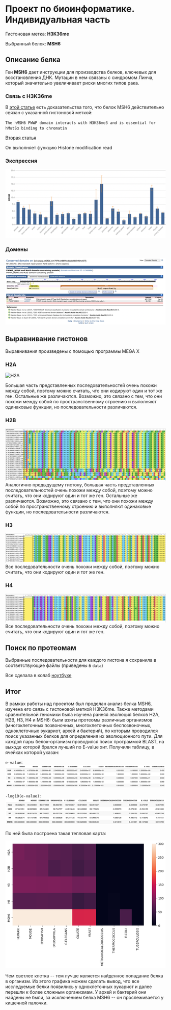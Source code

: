 # Проект по биоинформатике. Индивидуальная часть

Гистоновая метка: **H3K36me**

Выбранный белок: **MSH6**

## Описание белка

Ген **MSH6** дает инструкции для производства белков, ключевых для восстановления ДНК. Мутации в нем связаны с синдромом Линча, который значительно увеличивает риски многих типов рака.

### Связь с H3K36me

В [этой статье](https://www.ncbi.nlm.nih.gov/pmc/articles/PMC3641580/) есть доказательства того, что белок MSH6 действительно связан с указанной гистоновой меткой: 

`
The hMSH6 PWWP domain interacts with H3K36me3 and is essential for hMutSα binding to chromatin
`

[Вторая статья](https://www.sciencedirect.com/science/article/pii/S0021925822005439)

Он выполняет функцию Histone modification read

### Экспрессия

![pic](data/expression.png)

### Домены

![pic](data/domens.png)

## Выравнивание гистонов

Выравнивания произведены с помощью программы MEGA X

### H2A
![H2A](data/H2A.png)

Большая часть представленных последовательностей очень похожи между собой, поэтому можно считать, что они кодируют один и тот же ген. Остальные же различаются. Возможно, это связано с тем, что они похожи между собой по пространственному строению и выполняют одинаковые функции, но последовательности различаются. 
### H2B
![H2B](data/H2B.png)
Аналогично предыдущему гистону, большая часть представленных последовательностей очень похожи между собой, поэтому можно считать, что они кодируют один и тот же ген. Остальные же различаются. Возможно, это связано с тем, что они похожи между собой по пространственному строению и выполняют одинаковые функции, но последовательности различаются.
### H3
![H3](data/H3.png)
Все последовательности очень похожи между собой, поэтому можно считать, что они кодируют один и тот же ген. 
### H4
![H4](data/H4.png)
Все последовательности очень похожи между собой, поэтому можно считать, что они кодируют один и тот же ген.

## Поиск по протеомам
Выбранные последовательности для каждого гистона я сохранила в соответствующие файлы (приведены в `data`)

Все сделала в колаб [ноутбуке](https://colab.research.google.com/drive/1RlszUkkeDJF3OvY7kI686xcdelX1kFOA?usp=sharing) 

## Итог

В рамках работы над проектом был проделан анализ белка MSH6, изучена его связь с гистоновой меткой H3K36me. Также методами сравнительной геномики была изучена ранняя эволюция белков H2A, H2B, H3, H4 и MSH6: были взяты протеомы различных организмов (многоклеточных позвоночных, многоклеточных беспозвоночных, одноклеточных эукариот, архей и бактерий), по которым проводился поиск указанных белков для определения их эволюционного пути. Для каждой пары белок-организм проводился поиск программой BLAST, на выходе которой брался лучший по E-value хит. Получили таблицу, в ячейках которой указан:

`e-value`:
![H4](data/table0.png)

`-log10(e-value)`:
![H4](data/table.png)

По ней была построена такая тепловая карта:

![H4](data/heatmap.png)

Чем светлее клетка -- тем лучше является найденное попадание белка в организм. 
Из этого графика можем сделать вывод, что все исследуемые белки появились у одноклеточных эукариот и далее перешли к более сложным организмам. У архей и бактерий они найдены не были, за исключением белка MSH6 -- он прослеживается у кишечной палочки. 


